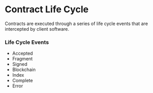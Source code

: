 # Contract Life Cycle

Contracts are executed through a series of life cycle events that are intercepted by client software. 

### **Life Cycle Events**

* Accepted
* Fragment
* Signed
* Blockchain
* Index
* Complete
* Error



